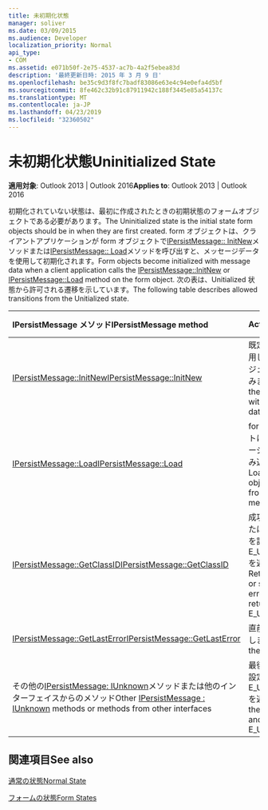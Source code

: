 ```yaml
---
title: 未初期化状態
manager: soliver
ms.date: 03/09/2015
ms.audience: Developer
localization_priority: Normal
api_type:
- COM
ms.assetid: e071b50f-2e75-4537-ac7b-4a2f5ebea83d
description: '最終更新日時: 2015 年 3 月 9 日'
ms.openlocfilehash: be35c9d3f8fc7badf83086e63e4c94e0efa4d5bf
ms.sourcegitcommit: 8fe462c32b91c87911942c188f3445e85a54137c
ms.translationtype: MT
ms.contentlocale: ja-JP
ms.lasthandoff: 04/23/2019
ms.locfileid: "32360502"
---
```

# <a name="uninitialized-state"></a><span data-ttu-id="8b0d8-103">未初期化状態</span><span class="sxs-lookup"><span data-stu-id="8b0d8-103">Uninitialized State</span></span>

  
  
<span data-ttu-id="8b0d8-104">**適用対象**: Outlook 2013 | Outlook 2016</span><span class="sxs-lookup"><span data-stu-id="8b0d8-104">**Applies to**: Outlook 2013 | Outlook 2016</span></span> 
  
<span data-ttu-id="8b0d8-105">初期化されていない状態は、最初に作成されたときの初期状態のフォームオブジェクトである必要があります。</span><span class="sxs-lookup"><span data-stu-id="8b0d8-105">The Uninitialized state is the initial state form objects should be in when they are first created.</span></span> <span data-ttu-id="8b0d8-106">form オブジェクトは、クライアントアプリケーションが form オブジェクトで[IPersistMessage:: InitNew](ipersistmessage-initnew.md)メソッドまたは[IPersistMessage:: Load](ipersistmessage-load.md)メソッドを呼び出すと、メッセージデータを使用して初期化されます。</span><span class="sxs-lookup"><span data-stu-id="8b0d8-106">Form objects become initialized with message data when a client application calls the [IPersistMessage::InitNew](ipersistmessage-initnew.md) or [IPersistMessage::Load](ipersistmessage-load.md) method on the form object.</span></span> <span data-ttu-id="8b0d8-107">次の表は、Unitialized 状態から許可される遷移を示しています。</span><span class="sxs-lookup"><span data-stu-id="8b0d8-107">The following table describes allowed transitions from the Unitialized state.</span></span> 
  
|<span data-ttu-id="8b0d8-108">**IPersistMessage メソッド**</span><span class="sxs-lookup"><span data-stu-id="8b0d8-108">**IPersistMessage method**</span></span>|<span data-ttu-id="8b0d8-109">**Action**</span><span class="sxs-lookup"><span data-stu-id="8b0d8-109">**Action**</span></span>|<span data-ttu-id="8b0d8-110">**新しい状態**</span><span class="sxs-lookup"><span data-stu-id="8b0d8-110">**New state**</span></span>|
|:-----|:-----|:-----|
|[<span data-ttu-id="8b0d8-111">IPersistMessage::InitNew</span><span class="sxs-lookup"><span data-stu-id="8b0d8-111">IPersistMessage::InitNew</span></span>](ipersistmessage-initnew.md) <br/> |<span data-ttu-id="8b0d8-112">既定のデータを使用して form オブジェクトを読み込みます。</span><span class="sxs-lookup"><span data-stu-id="8b0d8-112">Load the form object with default data.</span></span>  <br/> |[<span data-ttu-id="8b0d8-113">Normal</span><span class="sxs-lookup"><span data-stu-id="8b0d8-113">Normal</span></span>](normal-state.md) <br/> |
|[<span data-ttu-id="8b0d8-114">IPersistMessage::Load</span><span class="sxs-lookup"><span data-stu-id="8b0d8-114">IPersistMessage::Load</span></span>](ipersistmessage-load.md) <br/> |<span data-ttu-id="8b0d8-115">form オブジェクトに対象のメッセージのデータを読み込みます。</span><span class="sxs-lookup"><span data-stu-id="8b0d8-115">Load the form object with data from the target message.</span></span>  <br/> |<span data-ttu-id="8b0d8-116">標準</span><span class="sxs-lookup"><span data-stu-id="8b0d8-116">Normal</span></span>  <br/> |
|[<span data-ttu-id="8b0d8-117">IPersistMessage::GetClassID</span><span class="sxs-lookup"><span data-stu-id="8b0d8-117">IPersistMessage::GetClassID</span></span>](ipersistmessage-getclassid.md) <br/> |<span data-ttu-id="8b0d8-118">成功を返すか、または最後のエラーを設定して E_UNEXPECTED を返します。</span><span class="sxs-lookup"><span data-stu-id="8b0d8-118">Return success, or set the last error to and return E_UNEXPECTED.</span></span>  <br/> |<span data-ttu-id="8b0d8-119">初期化されていません</span><span class="sxs-lookup"><span data-stu-id="8b0d8-119">Uninitialized</span></span>  <br/> |
|[<span data-ttu-id="8b0d8-120">IPersistMessage::GetLastError</span><span class="sxs-lookup"><span data-stu-id="8b0d8-120">IPersistMessage::GetLastError</span></span>](ipersistmessage-getlasterror.md) <br/> |<span data-ttu-id="8b0d8-121">直前のエラーを返します。</span><span class="sxs-lookup"><span data-stu-id="8b0d8-121">Return the last error.</span></span>  <br/> |<span data-ttu-id="8b0d8-122">初期化されていません</span><span class="sxs-lookup"><span data-stu-id="8b0d8-122">Uninitialized</span></span>  <br/> |
|<span data-ttu-id="8b0d8-123">その他の[IPersistMessage: IUnknown](ipersistmessageiunknown.md)メソッドまたは他のインターフェイスからのメソッド</span><span class="sxs-lookup"><span data-stu-id="8b0d8-123">Other [IPersistMessage : IUnknown](ipersistmessageiunknown.md) methods or methods from other interfaces</span></span>  <br/> |<span data-ttu-id="8b0d8-124">最後のエラーをに設定し、E_UNEXPECTED を返します。</span><span class="sxs-lookup"><span data-stu-id="8b0d8-124">Set the last error to and return E_UNEXPECTED.</span></span>  <br/> |<span data-ttu-id="8b0d8-125">初期化されていません</span><span class="sxs-lookup"><span data-stu-id="8b0d8-125">Uninitialized</span></span>  <br/> |
   
## <a name="see-also"></a><span data-ttu-id="8b0d8-126">関連項目</span><span class="sxs-lookup"><span data-stu-id="8b0d8-126">See also</span></span>



[<span data-ttu-id="8b0d8-127">通常の状態</span><span class="sxs-lookup"><span data-stu-id="8b0d8-127">Normal State</span></span>](normal-state.md)
  
[<span data-ttu-id="8b0d8-128">フォームの状態</span><span class="sxs-lookup"><span data-stu-id="8b0d8-128">Form States</span></span>](form-states.md)

